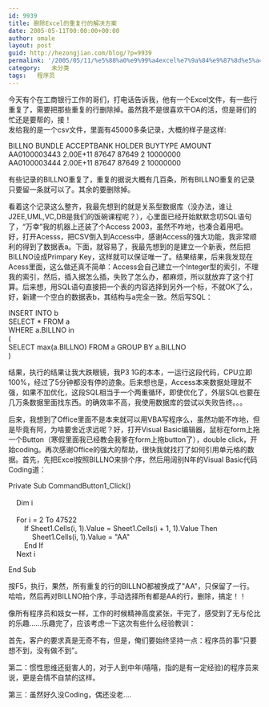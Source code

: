 ```yaml
---
id: 9939
title: 删除Excel的重复行的解决方案
date: 2005-05-11T00:00:00+00:00
author: omale
layout: post
guid: http://hezongjian.com/blog/?p=9939
permalink: '/2005/05/11/%e5%88%a0%e9%99%a4excel%e7%9a%84%e9%87%8d%e5%a4%8d%e8%a1%8c%e7%9a%84%e8%a7%a3%e5%86%b3%e6%96%b9%e6%a1%88/'
category:   未分类  
tags:   程序员
---
```

今天有个在工商银行工作的哥们，打电话告诉我，他有一个Excel文件，有一些行重复了，需要把那些重复的行删除掉。虽然我不是很喜欢干OA的活，但是哥们的忙还是要帮的，接！  
发给我的是一个csv文件，里面有45000多条记录，大概的样子是这样:

BILLNO BUNDLE ACCEPTBANK HOLDER BUYTYPE AMOUNT  
AA0100003443 2.00E+11 87647 87649 2 10000000  
AA0100003444 2.00E+11 87647 87649 2 10000000

有些记录的BILLNO重复了，重复的据说大概有几百条，所有BILLNO重复的记录只要留一条就可以了。其余的要删除掉。

看着这个记录这么整齐，我最先想到的就是关系型数据库（没办法，谁让J2EE,UML,VC,DB是我们的饭碗课程呢？），心里面已经开始默默念叨SQL语句了，“万幸”我的机器上还装了个Access&nbsp;2003，虽然不咋地，也凑合着用吧。好，打开Acesss，把CSV倒入到Access中，感谢Access的强大功能，我非常顺利的得到了数据表a。下面，就容易了，我最先想到的是建立一个新表，然后把BILLNO设成Primpary&nbsp;Key，这样就可以保证唯一了。结果结果，后来我发现在Acess里面，这么做还真不简单：Access会自己建立一个Integer型的索引，不理我的索引，然后，插入据怎么插，失败了怎么办，都麻烦，所以就放弃了这个打算。后来想，用SQL语句直接把一个表的内容选择到另外一个标，不就OK了么，好，新建一个空白的数据表b，其结构与a完全一致。然后写SQL：

INSERT&nbsp;INTO&nbsp;b  
SELECT&nbsp;*&nbsp;FROM&nbsp;a  
WHERE&nbsp;a.BILLNO&nbsp;in  
(	  
SELECT&nbsp;max(a.BILLNO)&nbsp;FROM&nbsp;a&nbsp;GROUP&nbsp;BY&nbsp;a.BILLNO  
)

结果，执行的结果让我大跌眼镜，我P3&nbsp;1G的本本，一运行这段代码，CPU立即100%，经过了5分钟都没有停的迹象。后来想也是，Access本来数据处理就不强，如果不加优化，这段SQL相当于一个两重循环，即使优化了，外层SQL也要在几万条数据里面找东西。的确效率不高，我使用数据库的尝试以失败告终。。。

后来，我想到了Office里面不是本来就可以用VBA写程序么，虽然功能不咋地，但是毕竟有阿，为啥要舍近求远呢？好，打开Visual&nbsp;Basic编辑器，鼠标在form上拖一个Button（寒假里面我已经教会我爹在form上拖button了），double&nbsp;click，开始coding。再次感谢Office的强大的帮助，很快我就找打了如何引用单元格的数据。首先，先把Excel按照BILLNO来排个序，然后用阔别N年的Visual&nbsp;Basic代码Coding道：

Private&nbsp;Sub&nbsp;CommandButton1_Click()  
&nbsp;&nbsp;&nbsp;  
&nbsp;&nbsp;&nbsp;&nbsp;Dim&nbsp;i  
&nbsp;&nbsp;&nbsp;&nbsp;  
&nbsp;&nbsp;&nbsp;&nbsp;For&nbsp;i&nbsp;=&nbsp;2&nbsp;To&nbsp;47522  
&nbsp;&nbsp;&nbsp;&nbsp;&nbsp;&nbsp;&nbsp;&nbsp;If&nbsp;Sheet1.Cells(i,&nbsp;1).Value&nbsp;=&nbsp;Sheet1.Cells(i&nbsp;+&nbsp;1,&nbsp;1).Value&nbsp;Then  
&nbsp;&nbsp;&nbsp;&nbsp;&nbsp;&nbsp;&nbsp;&nbsp;&nbsp;&nbsp;&nbsp;&nbsp;Sheet1.Cells(i,&nbsp;1).Value&nbsp;=&nbsp;"AA"  
&nbsp;&nbsp;&nbsp;&nbsp;&nbsp;&nbsp;&nbsp;&nbsp;End&nbsp;If  
&nbsp;&nbsp;&nbsp;&nbsp;Next&nbsp;i

End&nbsp;Sub

按F5，执行，果然，所有重复的行的BILLNO都被换成了"AA"，只保留了一行。哈哈，然后再对BILLNO拍个序，手动选择所有都是AA的行，删除，搞定！！

像所有程序员和妓女一样，工作的时候精神高度紧张，干完了，感受到了无与伦比的乐趣……乐趣完了，应该考虑一下这次有些什么经验教训：

首先，客户的要求真是无奇不有，但是，俺们要始终坚持一点：程序员的事“只要想不到，没有做不到”。

第二：惯性思维还挺害人的，对于人到中年(嘻嘻，指的是有一定经验)的程序员来说，更是会情不自禁的这样。

第三：虽然好久没Coding，偶还没老&#8230;.

<font class=diary_poster>